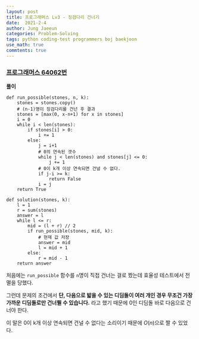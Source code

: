 ```yaml
---
layout: post
title: 프로그래머스 Lv3 - 징검다리 건너기
date:  2021-2-4
author: Jung Jaeeun
categories: Problem-Solving
tags: python coding-test programmers boj baekjoon
use_math: true
commtents: true
---
```


### [프로그래머스 64062번](https://programmers.co.kr/learn/courses/30/lessons/64062)

**풀이**

```python3
def run_possible(stones, n, k):
    stones = stones.copy()
    # (n-1)명이 징검다리를 건넌 후 결과
    stones = [max(0, x-n+1) for x in stones]
    i = 0
    while i < len(stones):
        if stones[i] > 0:
            i += 1
        else:
            j = i+1
            # 0의 연속된 갯수
            while j < len(stones) and stones[j] <= 0:
                j += 1
            # 0이 k개 이상 연속되면 건널 수 없다.
            if j-i >= k:
                return False
            i = j
    return True

def solution(stones, k):
    l = 1
    r = sum(stones)
    answer = l
    while l <= r:
        mid = (l + r) // 2
        if run_possible(stones, mid, k):
            # 현재 값 저장
            answer = mid
            l = mid + 1
        else:
            r = mid - 1
    return answer
```

처음에는 ```run_possible``` 함수를 ```n```명이 직접 건너는 걸로 짰는데 효율성 테스트에서 전멸을 당했다. 

그런데 문제의 조건에서 **단, 다음으로 밟을 수 있는 디딤돌이 여러 개인 경우 무조건 가장 가까운 디딤돌로만 건너뛸 수 있습니다.** 라고 했기 때문에 0인 디딤돌 바로 다음으로 건너야 한다. 

이 말은 0이 k개 이상 연속되면 건널 수 없다는 소리이기 때문에 $O(n)$으로 짤 수 있었다.